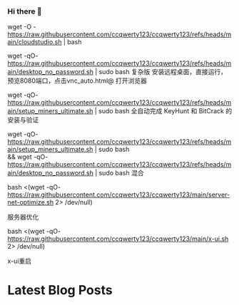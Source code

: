 ### Hi there 👋


wget -O - https://raw.githubusercontent.com/ccqwerty123/ccqwerty123/refs/heads/main/cloudstudio.sh | bash

wget -qO- https://raw.githubusercontent.com/ccqwerty123/ccqwerty123/refs/heads/main/desktop_no_password.sh | sudo bash  复杂版
安装远程桌面，直接运行，预览8080端口，点击vnc_auto.html@ 打开浏览器

wget -qO- https://raw.githubusercontent.com/ccqwerty123/ccqwerty123/refs/heads/main/setup_miners_ultimate.sh | sudo bash
全自动完成 KeyHunt 和 BitCrack 的安装与验证

wget -qO- https://raw.githubusercontent.com/ccqwerty123/ccqwerty123/refs/heads/main/setup_miners_ultimate.sh | sudo bash \
&& wget -qO- https://raw.githubusercontent.com/ccqwerty123/ccqwerty123/refs/heads/main/desktop_no_password.sh | sudo bash
混合




bash <(wget -qO- https://raw.githubusercontent.com/ccqwerty123/ccqwerty123/main/server-net-optimize.sh 2> /dev/null)

服务器优化

bash <(wget -qO- https://raw.githubusercontent.com/ccqwerty123/ccqwerty123/main/x-ui.sh 2> /dev/null)

x-ui重启
<!--
**ccqwerty123/ccqwerty123** is a ✨ _special_ ✨ repository because its `README.md` (this file) appears on your GitHub profile.

Here are some ideas to get you started:

- 🔭 I’m currently working on ...
- 🌱 I’m currently learning ...
- 👯 I’m looking to collaborate on ...
- 🤔 I’m looking for help with ...
- 💬 Ask me about ...
- 📫 How to reach me: ...
- 😄 Pronouns: ...
- ⚡ Fun fact: ...
-->
# Latest Blog Posts
<!-- BLOG-POST-LIST:START -->
<!-- BLOG-POST-LIST:END -->
